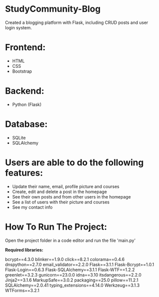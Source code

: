 # StudyCommunity-Blog
Created a blogging platform with Flask, including CRUD posts and user login system.

# Frontend: 
- HTML
- CSS
- Bootstrap

# Backend:
- Python (Flask)

# Database:
- SQLite
- SQLAlchemy

# Users are able to do the following features:

- Update their name, email, profile picture and courses
- Create, edit and delete a post in the homepage
- See their own posts and from other users in the homepage
- See a list of users with their picture and courses
- See my contact info


# How To Run The Project:

Open the project folder in a code editor and run the file 'main.py'

**Required libraries:**

bcrypt==4.3.0
blinker==1.9.0
click==8.2.1
colorama==0.4.6
dnspython==2.7.0
email_validator==2.2.0
Flask==3.1.1
Flask-Bcrypt==1.0.1
Flask-Login==0.6.3
Flask-SQLAlchemy==3.1.1
Flask-WTF==1.2.2
greenlet==3.2.3
gunicorn==23.0.0
idna==3.10
itsdangerous==2.2.0
Jinja2==3.1.6
MarkupSafe==3.0.2
packaging==25.0
pillow==11.2.1
SQLAlchemy==2.0.41
typing_extensions==4.14.0
Werkzeug==3.1.3
WTForms==3.2.1


